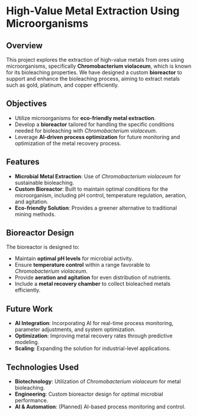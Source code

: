 # High-Value Metal Extraction Using Microorganisms

## Overview

This project explores the extraction of high-value metals from ores using microorganisms, specifically **Chromobacterium violaceum**, which is known for its bioleaching properties. We have designed a custom **bioreactor** to support and enhance the bioleaching process, aiming to extract metals such as gold, platinum, and copper efficiently.

## Objectives

- Utilize microorganisms for **eco-friendly metal extraction**.
- Develop a **bioreactor** tailored for handling the specific conditions needed for bioleaching with *Chromobacterium violaceum*.
- Leverage **AI-driven process optimization** for future monitoring and optimization of the metal recovery process.

## Features

- **Microbial Metal Extraction**: Use of *Chromobacterium violaceum* for sustainable bioleaching.
- **Custom Bioreactor**: Built to maintain optimal conditions for the microorganism, including pH control, temperature regulation, aeration, and agitation.
- **Eco-friendly Solution**: Provides a greener alternative to traditional mining methods.

## Bioreactor Design

The bioreactor is designed to:

- Maintain **optimal pH levels** for microbial activity.
- Ensure **temperature control** within a range favorable to *Chromobacterium violaceum*.
- Provide **aeration and agitation** for even distribution of nutrients.
- Include a **metal recovery chamber** to collect bioleached metals efficiently.

## Future Work

- **AI Integration**: Incorporating AI for real-time process monitoring, parameter adjustments, and system optimization.
- **Optimization**: Improving metal recovery rates through predictive modeling.
- **Scaling**: Expanding the solution for industrial-level applications.

## Technologies Used

- **Biotechnology**: Utilization of *Chromobacterium violaceum* for metal bioleaching.
- **Engineering**: Custom bioreactor design for optimal microbial performance.
- **AI & Automation**: (Planned) AI-based process monitoring and control.

